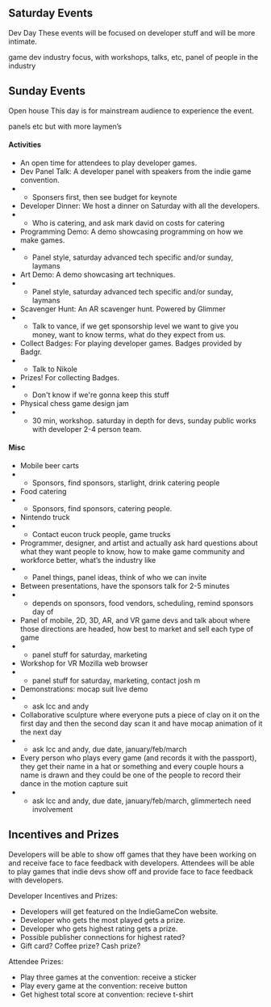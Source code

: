 ## Saturday Events
Dev Day
These events will be focused on developer stuff and will be more intimate.

game dev industry focus, with workshops, talks, etc, panel of people in the industry

## Sunday Events
Open house 
This day is for mainstream audience to experience the event.

panels etc but with more laymen’s

#### Activities
- An open time for attendees to play developer games.
- Dev Panel Talk: A developer panel with speakers from the indie game convention.
- - Sponsers first, then see budget for keynote
- Developer Dinner: We host a dinner on Saturday with all the developers.
- - Who is catering, and ask mark david on costs for catering
- Programming Demo: A demo showcasing programming on how we make games.
- - Panel style, saturday advanced tech specific and/or sunday, laymans
- Art Demo: A demo showcasing art techniques.
- - Panel style, saturday advanced tech specific and/or sunday, laymans
- Scavenger Hunt: An AR scavenger hunt. Powered by Glimmer
- - Talk to vance, if we get sponsorship level we want to give you money, want to know terms, what do they expect from us.
- Collect Badges: For playing developer games. Badges provided by Badgr.
- - Talk to Nikole
- Prizes! For collecting Badges.
- - Don't know if we're gonna keep this stuff
- Physical chess game design jam
- - 30 min, workshop. saturday in depth for devs, sunday public works with developer 2-4 person team.

#### Misc
- Mobile beer carts
- - Sponsors, find sponsors, starlight, drink catering people
- Food catering
- - Sponsors, find sponsors, catering people.
- Nintendo truck
- - Contact eucon truck people, game trucks
- Programmer, designer, and artist and actually ask hard questions about what they want people to know, how to make game community and workforce better, what’s the industry like
- - Panel things, panel ideas, think of who we can invite
- Between presentations, have the sponsors talk for 2-5 minutes
- - depends on sponsors, food vendors, scheduling, remind sponsors day of
- Panel of mobile, 2D, 3D, AR, and VR game devs and talk about where those directions are headed, how best to market and sell each type of game
- - panel stuff for saturday, marketing
- Workshop for VR Mozilla web browser 
- - panel stuff for saturday, marketing, contact josh m
- Demonstrations: mocap suit live demo
- - ask lcc and andy
- Collaborative sculpture where everyone puts a piece of clay on it on the first day and then the second day scan it and have mocap animation of it the next day
- - ask lcc and andy, due date, january/feb/march
- Every person who plays every game (and records it with the passport), they get their name in a hat or something and every couple hours a name is drawn and they could be one of the people to record their dance in the motion capture suit 
- - ask lcc and andy, due date, january/feb/march, glimmertech need involvement

## Incentives and Prizes
Developers will be able to show off games that they have been working on and receive face to face feedback with developers.
Attendees will be able to play games that indie devs show off and provide face to face feedback with developers.

Developer Incentives and Prizes:
- Developers will get featured on the IndieGameCon website.
- Developer who gets the most played gets a prize.
- Developer who gets highest rating gets a prize.
- Possible publisher connections for highest rated?
- Gift card? Coffee prize? Cash prize?

Attendee Prizes:
- Play three games at the convention: receive a sticker
- Play every game at the convention: receive button
- Get highest total score at convention: recieve t-shirt
